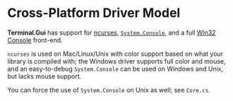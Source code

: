 
# Cross-Platform Driver Model

**Terminal.Gui** has support for [ncurses](https://github.com/gui-cs/Terminal.Gui/blob/master/Terminal.Gui/ConsoleDrivers/CursesDriver/CursesDriver.cs), [`System.Console`](https://github.com/gui-cs/Terminal.Gui/blob/master/Terminal.Gui/ConsoleDrivers/NetDriver.cs), and a full [Win32 Console](https://github.com/gui-cs/Terminal.Gui/blob/master/Terminal.Gui/ConsoleDrivers/WindowsDriver.cs) front-end.

`ncurses` is used on Mac/Linux/Unix with color support based on what your library is compiled with; the Windows driver supports full color and mouse, and an easy-to-debug `System.Console` can be used on Windows and Unix, but lacks mouse support.

You can force the use of `System.Console` on Unix as well; see `Core.cs`.